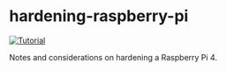 # hardening-raspberry-pi
[![Tutorial](https://img.shields.io/badge/-Tutorial-blueviolet.svg)](https://twitter.com/eauxfolles)

Notes and considerations on hardening a Raspberry Pi 4.
